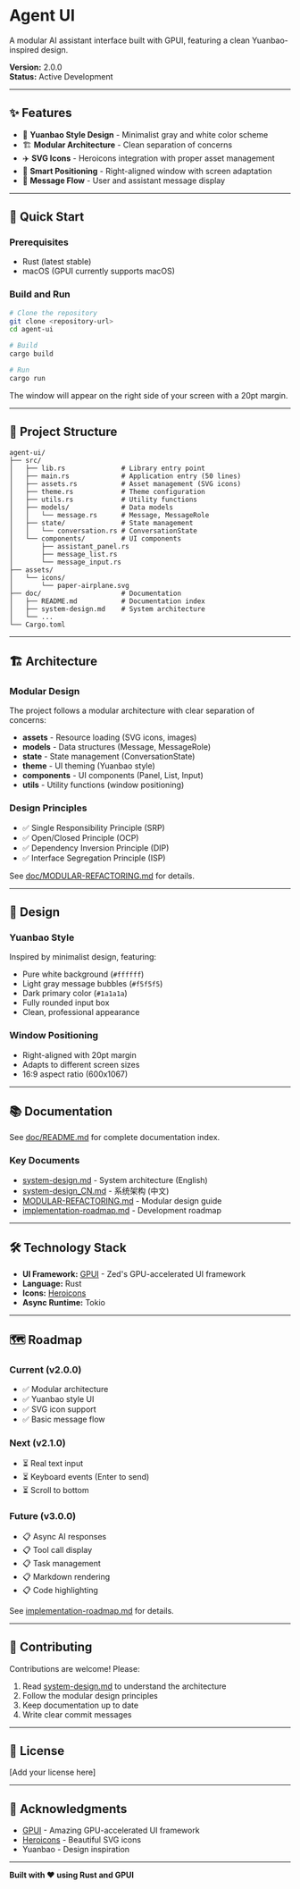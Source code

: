 # Agent UI

A modular AI assistant interface built with GPUI, featuring a clean Yuanbao-inspired design.

**Version:** 2.0.0  
**Status:** Active Development

---

## ✨ Features

- 🎨 **Yuanbao Style Design** - Minimalist gray and white color scheme
- 🏗️ **Modular Architecture** - Clean separation of concerns
- ✈️ **SVG Icons** - Heroicons integration with proper asset management
- 📱 **Smart Positioning** - Right-aligned window with screen adaptation
- 💬 **Message Flow** - User and assistant message display

---

## 🚀 Quick Start

### Prerequisites

- Rust (latest stable)
- macOS (GPUI currently supports macOS)

### Build and Run

```bash
# Clone the repository
git clone <repository-url>
cd agent-ui

# Build
cargo build

# Run
cargo run
```

The window will appear on the right side of your screen with a 20pt margin.

---

## 📁 Project Structure

```
agent-ui/
├── src/
│   ├── lib.rs              # Library entry point
│   ├── main.rs             # Application entry (50 lines)
│   ├── assets.rs           # Asset management (SVG icons)
│   ├── theme.rs            # Theme configuration
│   ├── utils.rs            # Utility functions
│   ├── models/             # Data models
│   │   └── message.rs      # Message, MessageRole
│   ├── state/              # State management
│   │   └── conversation.rs # ConversationState
│   └── components/         # UI components
│       ├── assistant_panel.rs
│       ├── message_list.rs
│       └── message_input.rs
├── assets/
│   └── icons/
│       └── paper-airplane.svg
├── doc/                    # Documentation
│   ├── README.md           # Documentation index
│   ├── system-design.md    # System architecture
│   └── ...
└── Cargo.toml
```

---

## 🏗️ Architecture

### Modular Design

The project follows a modular architecture with clear separation of concerns:

- **assets** - Resource loading (SVG icons, images)
- **models** - Data structures (Message, MessageRole)
- **state** - State management (ConversationState)
- **theme** - UI theming (Yuanbao style)
- **components** - UI components (Panel, List, Input)
- **utils** - Utility functions (window positioning)

### Design Principles

- ✅ Single Responsibility Principle (SRP)
- ✅ Open/Closed Principle (OCP)
- ✅ Dependency Inversion Principle (DIP)
- ✅ Interface Segregation Principle (ISP)

See [doc/MODULAR-REFACTORING.md](doc/MODULAR-REFACTORING.md) for details.

---

## 🎨 Design

### Yuanbao Style

Inspired by minimalist design, featuring:

- Pure white background (`#ffffff`)
- Light gray message bubbles (`#f5f5f5`)
- Dark primary color (`#1a1a1a`)
- Fully rounded input box
- Clean, professional appearance

### Window Positioning

- Right-aligned with 20pt margin
- Adapts to different screen sizes
- 16:9 aspect ratio (600x1067)

---

## 📚 Documentation

See [doc/README.md](doc/README.md) for complete documentation index.

### Key Documents

- [system-design.md](doc/system-design.md) - System architecture (English)
- [system-design_CN.md](doc/system-design_CN.md) - 系统架构 (中文)
- [MODULAR-REFACTORING.md](doc/MODULAR-REFACTORING.md) - Modular design guide
- [implementation-roadmap.md](doc/implementation-roadmap.md) - Development roadmap

---

## 🛠️ Technology Stack

- **UI Framework:** [GPUI](https://github.com/zed-industries/zed) - Zed's GPU-accelerated UI framework
- **Language:** Rust
- **Icons:** [Heroicons](https://heroicons.com/)
- **Async Runtime:** Tokio

---

## 🗺️ Roadmap

### Current (v2.0.0)
- ✅ Modular architecture
- ✅ Yuanbao style UI
- ✅ SVG icon support
- ✅ Basic message flow

### Next (v2.1.0)
- ⏳ Real text input
- ⏳ Keyboard events (Enter to send)
- ⏳ Scroll to bottom

### Future (v3.0.0)
- 📋 Async AI responses
- 📋 Tool call display
- 📋 Task management
- 📋 Markdown rendering
- 📋 Code highlighting

See [implementation-roadmap.md](doc/implementation-roadmap.md) for details.

---

## 🤝 Contributing

Contributions are welcome! Please:

1. Read [system-design.md](doc/system-design.md) to understand the architecture
2. Follow the modular design principles
3. Keep documentation up to date
4. Write clear commit messages

---

## 📄 License

[Add your license here]

---

## 🙏 Acknowledgments

- [GPUI](https://github.com/zed-industries/zed) - Amazing GPU-accelerated UI framework
- [Heroicons](https://heroicons.com/) - Beautiful SVG icons
- Yuanbao - Design inspiration

---

**Built with ❤️ using Rust and GPUI**


